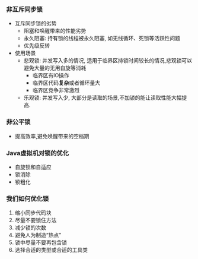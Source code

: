 ### 非互斥同步锁
- 互斥同步锁的劣势
    - 阻塞和唤醒带来的性能劣势
    - 永久阻塞: 持有锁的线程被永久阻塞, 如无线循环、死锁等活跃性问题
    - 优先级反转 
- 使用场景
    - 悲观锁: 并发写入多的情况, 适用于临界区持锁时间较长的情况,悲观锁可以避免大量的无用自旋等消耗
        - 临界区有IO操作
        - 临界区代码**复杂**或者循环量大
        - 临界区竞争非常激烈
    - 乐观锁: 并发写入少, 大部分是读取的场景,不加锁的能让读取性能大幅提高. 
    
    
### 非公平锁
- 提高效率,避免唤醒带来的空档期


### Java虚拟机对锁的优化
- 自旋锁和自适应
- 锁消除
- 锁粗化

### 我们如何优化锁
1. 缩小同步代码块
2. 尽量不要锁住方法
3. 减少锁的次数
4. 避免人为制造“热点”
5. 锁中尽量不要再包含锁
6. 选择合适的类型或合适的工具类
